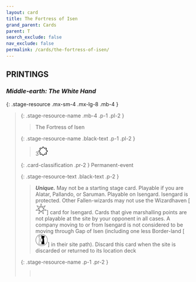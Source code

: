 ```yaml
---
layout: card
title: The Fortress of Isen
grand_parent: Cards
parent: T
search_exclude: false
nav_exclude: false
permalink: /cards/the-fortress-of-isen/
---
```


## PRINTINGS


### _Middle-earth: The White Hand_

{: .stage-resource .mx-sm-4 .mx-lg-8 .mb-4 }
> {: .stage-resource-name .mb-4 .p-1 .pl-2 }
> > <div class="card-mp"></div>
> > <div class="card-name">The Fortress of Isen</div>
>
> {: .stage-resource-name .black-text .p-1 .pl-2 }
> > 3![](/assets/images/stage-point.svg)
>
> {: .card-classification .pr-2 }
> Permanent-event
>
> {: .stage-resource-text .black-text .p-2 }
> > _**Unique.**_ May not be a starting stage card. Playable if you are Alatar, Pallando, or Saruman. Playable on Isengard. Isengard is protected. Other Fallen-wizards may not use the Wizardhaven \[![](/assets/images/free-haven.svg)] card for Isengard. Cards that give marshalling points are not playable at the site by your opponent in all cases. A company moving to or from Isengard is not considered to be moving through Gap of Isen (including one less Border-land \[![](/assets/images/border-land.svg)] in their site path). Discard this card when the site is discarded or returned to its location deck 
> 
> {: .stage-resource-name .p-1 .pr-2 }
> > <div class="card-shield"></div>
> > <div class="card-corruption">&nbsp;</div>
